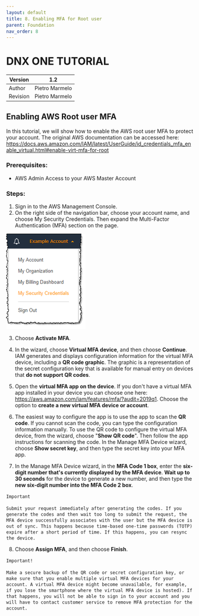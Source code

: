 ```yaml
---
layout: default
title: 8. Enabling MFA for Root user
parent: Foundation
nav_order: 8
---
```


# DNX ONE TUTORIAL
| Version   | 1.2            |
| --------  | -------------- |
| Author    | Pietro Marmelo |
| Revision  | Pietro Marmelo |



## Enabling AWS Root user MFA

In this tutorial, we will show how to enable the AWS root user MFA to protect your account. The original AWS documentation can be accessed here: https://docs.aws.amazon.com/IAM/latest/UserGuide/id_credentials_mfa_enable_virtual.html#enable-virt-mfa-for-root

### Prerequisites:

- AWS Admin Access to your AWS Master Account

### Steps:

1. Sign in to the AWS Management Console.
2. On the right side of the navigation bar, choose your account name, and choose My Security Credentials. Then expand the Multi-Factor Authentication (MFA) section on the page.

 ![Image](/assets/images/Root_MFA/security-credentials.png)

3. Choose **Activate MFA**.

4. In the wizard, choose **Virtual MFA device**, and then choose **Continue**.
  IAM generates and displays configuration information for the virtual MFA device, including a **QR code graphic**. The graphic is a representation of the secret configuration key that is available for manual entry on devices that **do not support QR codes**.

5. Open the **virtual MFA app on the device**. If you don't have a virtual MFA app installed in your device you can choose one here:
  https://aws.amazon.com/iam/features/mfa/?audit=2019q1. Choose the option to **create a new virtual MFA device or account**.

6. The easiest way to configure the app is to use the app to scan the **QR code**. If you cannot scan the code, you can type the configuration information manually. 
  To use the QR code to configure the virtual MFA device, from the wizard, choose "**Show QR code**". Then follow the app instructions for scanning the code.
  In the Manage MFA Device wizard, choose **Show secret key**, and then type the secret key into your MFA app.

7. In the Manage MFA Device wizard, in the **MFA Code 1 box**, enter the **six-digit number that's currently displayed by the MFA device**. **Wait up to 30 seconds** for the device to generate a new number, and then type the **new six-digit number into the MFA Code 2 box**.

```
Important

Submit your request immediately after generating the codes. If you generate the codes and then wait too long to submit the request, the MFA device successfully associates with the user but the MFA device is out of sync. This happens because time-based one-time passwords (TOTP) expire after a short period of time. If this happens, you can resync the device.
```

8. Choose **Assign MFA**, and then choose **Finish**.


```
Important!

Make a secure backup of the QR code or secret configuration key, or make sure that you enable multiple virtual MFA devices for your account. A virtual MFA device might become unavailable, for example, if you lose the smartphone where the virtual MFA device is hosted). If that happens, you will not be able to sign in to your account and you will have to contact customer service to remove MFA protection for the account.
```